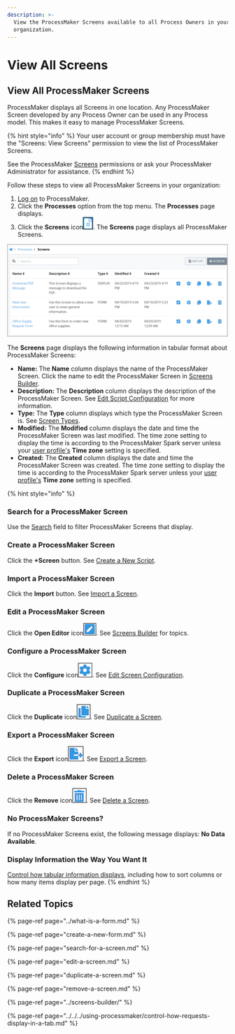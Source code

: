```yaml
---
description: >-
  View the ProcessMaker Screens available to all Process Owners in your
  organization.
---
```


# View All Screens

## View All ProcessMaker Screens <a id="view-all-scripts"></a>

ProcessMaker displays all Screens in one location. Any ProcessMaker Screen developed by any Process Owner can be used in any Process model. This makes it easy to manage ProcessMaker Screens.

{% hint style="info" %}
Your user account or group membership must have the "Screens: View Screens" permission to view the list of ProcessMaker Screens.

See the ProcessMaker [Screens](../../../processmaker-administration/permission-descriptions-for-users-and-groups.md#screens) permissions or ask your ProcessMaker Administrator for assistance.
{% endhint %}

Follow these steps to view all ProcessMaker Screens in your organization:

1. ​[Log on](https://processmaker.gitbook.io/processmaker-4-community/-LPblkrcFWowWJ6HZdhC/using-processmaker/log-in#log-in) to ProcessMaker.
2. Click the **Processes** option from the top menu. The **Processes** page displays.
3. Click the **Screens** icon![](../../../.gitbook/assets/screens-icon-processes.png). The **Screens** page displays all ProcessMaker Screens.

![&quot;Screens&quot; page displays all ProcessMaker Screens in your organization](../../../.gitbook/assets/screens-page-processes.png)

The **Screens** page displays the following information in tabular format about ProcessMaker Screens:

* **Name:** The **Name** column displays the name of the ProcessMaker Screen. Click the name to edit the ProcessMaker Screen in [Screens Builder](../screens-builder/).
* **Description:** The **Description** column displays the description of the ProcessMaker Screen. See [Edit Script Configuration](../../scripts/manage-scripts/edit-script-configuration.md#edit-configuration-information-about-a-processmaker-script) for more information.
* **Type:** The **Type** column displays which type the ProcessMaker Screen is. See [Screen Types](../screens-builder/types-for-screens.md).
* **Modified:** The **Modified** column displays the date and time the ProcessMaker Screen was last modified. The time zone setting to display the time is according to the ProcessMaker Spark server unless your [user profile's](../../../using-processmaker/profile-settings.md#change-your-profile-settings) **Time zone** setting is specified.
* **Created:** The **Created** column displays the date and time the ProcessMaker Screen was created. The time zone setting to display the time is according to the ProcessMaker Spark server unless your [user profile's](../../../using-processmaker/profile-settings.md#change-your-profile-settings) **Time zone** setting is specified.

{% hint style="info" %}
### Search for a ProcessMaker Screen

Use the [Search](search-for-a-screen.md#search-for-a-processmaker-screen) field to filter ProcessMaker Screens that display.

### Create a ProcessMaker Screen

Click the **+Screen** button. See [Create a New Script](../../scripts/manage-scripts/create-a-new-script.md#create-a-new-processmaker-script).

### Import a ProcessMaker Screen

Click the **Import** button. See [Import a Screen](import-a-screen.md).

### Edit a ProcessMaker Screen

Click the **Open Editor** icon![](../../../.gitbook/assets/edit-icon.png). See [Screens Builder](../screens-builder/) for topics.

### Configure a ProcessMaker Screen

Click the **Configure** icon![](../../../.gitbook/assets/configure-process-icon-processes-page-processes.png). See [Edit Screen Configuration](edit-a-screen.md#edit-configuration-information-about-a-processmaker-screen).

### Duplicate a ProcessMaker Screen

Click the **Duplicate** icon![](../../../.gitbook/assets/duplicate-script-processes.png). See [Duplicate a Screen](duplicate-a-screen.md#duplicate-a-processmaker-screen).

### Export a ProcessMaker Screen

Click the **Export** icon![](../../../.gitbook/assets/export-process-icon-processes.png). See [Export a Screen](export-a-screen.md).

### Delete a ProcessMaker Screen

Click the **Remove** icon![](../../../.gitbook/assets/trash-icon-process-modeler-processes.png). See [Delete a Screen](remove-a-screen.md#delete-a-processmaker-screen).

### No ProcessMaker Screens?

If no ProcessMaker Screens exist, the following message displays: **No Data Available**.

### Display Information the Way You Want It

[Control how tabular information displays](../../../using-processmaker/control-how-requests-display-in-a-tab.md), including how to sort columns or how many items display per page.
{% endhint %}

## Related Topics

{% page-ref page="../what-is-a-form.md" %}

{% page-ref page="create-a-new-form.md" %}

{% page-ref page="search-for-a-screen.md" %}

{% page-ref page="edit-a-screen.md" %}

{% page-ref page="duplicate-a-screen.md" %}

{% page-ref page="remove-a-screen.md" %}

{% page-ref page="../screens-builder/" %}

{% page-ref page="../../../using-processmaker/control-how-requests-display-in-a-tab.md" %}

